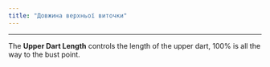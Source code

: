 ```yaml
---
title: "Довжина верхньої виточки"
---
```


***

The **Upper Dart Length** controls the length of the upper dart, 100% is all the way to the bust point.




